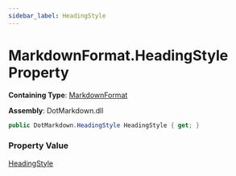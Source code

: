 ```yaml
---
sidebar_label: HeadingStyle
---
```


# MarkdownFormat\.HeadingStyle Property

**Containing Type**: [MarkdownFormat](../index.md)

**Assembly**: DotMarkdown\.dll

```csharp
public DotMarkdown.HeadingStyle HeadingStyle { get; }
```

### Property Value

[HeadingStyle](../../HeadingStyle/index.md)

